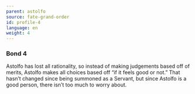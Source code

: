 ```yaml
---
parent: astolfo
source: fate-grand-order
id: profile-4
language: en
weight: 4
---
```


### Bond 4

Astolfo has lost all rationality, so instead of making judgements based off of merits, Astolfo makes all choices based off “if it feels good or not.”
That hasn’t changed since being summoned as a Servant, but since Astolfo is a good person, there isn’t too much to worry about.
